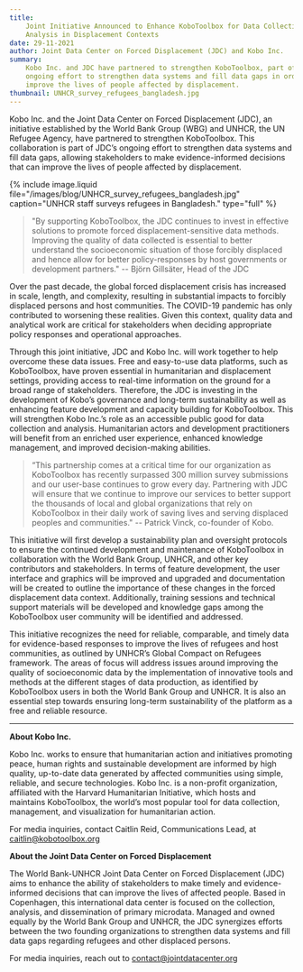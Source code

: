 ```yaml
---
title:
    Joint Initiative Announced to Enhance KoboToolbox for Data Collection and
    Analysis in Displacement Contexts
date: 29-11-2021
author: Joint Data Center on Forced Displacement (JDC) and Kobo Inc.
summary:
    Kobo Inc. and JDC have partnered to strengthen KoboToolbox, part of JDC’s
    ongoing effort to strengthen data systems and fill data gaps in order to
    improve the lives of people affected by displacement.
thumbnail: UNHCR_survey_refugees_bangladesh.jpg
---
```


Kobo Inc. and the Joint Data Center on Forced Displacement (JDC), an initiative
established by the World Bank Group (WBG) and UNHCR, the UN Refugee Agency, have
partnered to strengthen KoboToolbox. This collaboration is part of JDC’s ongoing
effort to strengthen data systems and fill data gaps, allowing stakeholders to
make evidence-informed decisions that can improve the lives of people affected
by displacement.

{% include image.liquid file="/images/blog/UNHCR_survey_refugees_bangladesh.jpg" caption="UNHCR staff surveys refugees in Bangladesh." type="full" %}

> "By supporting KoboToolbox, the JDC continues to invest in effective solutions
> to promote forced displacement-sensitive data methods. Improving the quality
> of data collected is essential to better understand the socioeconomic
> situation of those forcibly displaced and hence allow for better
> policy-responses by host governments or development partners." -- Björn
> Gillsäter, Head of the JDC

Over the past decade, the global forced displacement crisis has increased in
scale, length, and complexity, resulting in substantial impacts to forcibly
displaced persons and host communities. The COVID-19 pandemic has only
contributed to worsening these realities. Given this context, quality data and
analytical work are critical for stakeholders when deciding appropriate policy
responses and operational approaches.

Through this joint initiative, JDC and Kobo Inc. will work together to help
overcome these data issues. Free and easy-to-use data platforms, such as
KoboToolbox, have proven essential in humanitarian and displacement settings,
providing access to real-time information on the ground for a broad range of
stakeholders. Therefore, the JDC is investing in the development of Kobo’s
governance and long-term sustainability as well as enhancing feature development
and capacity building for KoboToolbox. This will strengthen Kobo Inc.’s role as
an accessible public good for data collection and analysis. Humanitarian actors
and development practitioners will benefit from an enriched user experience,
enhanced knowledge management, and improved decision-making abilities.

> “This partnership comes at a critical time for our organization as KoboToolbox
> has recently surpassed 300 million survey submissions and our user-base
> continues to grow every day. Partnering with JDC will ensure that we continue
> to improve our services to better support the thousands of local and global
> organizations that rely on KoboToolbox in their daily work of saving lives and
> serving displaced peoples and communities." -- Patrick Vinck, co-founder of
> Kobo.

This initiative will first develop a sustainability plan and oversight protocols
to ensure the continued development and maintenance of KoboToolbox in
collaboration with the World Bank Group, UNHCR, and other key contributors and
stakeholders. In terms of feature development, the user interface and graphics
will be improved and upgraded and documentation will be created to outline the
importance of these changes in the forced displacement data context.
Additionally, training sessions and technical support materials will be
developed and knowledge gaps among the KoboToolbox user community will be
identified and addressed.

This initiative recognizes the need for reliable, comparable, and timely data
for evidence-based responses to improve the lives of refugees and host
communities, as outlined by UNHCR’s Global Compact on Refugees framework. The
areas of focus will address issues around improving the quality of socioeconomic
data by the implementation of innovative tools and methods at the different
stages of data production, as identified by KoboToolbox users in both the World
Bank Group and UNHCR. It is also an essential step towards ensuring long-term
sustainability of the platform as a free and reliable resource.

---

**About Kobo Inc.**

Kobo Inc. works to ensure that humanitarian action and initiatives promoting
peace, human rights and sustainable development are informed by high quality,
up-to-date data generated by affected communities using simple, reliable, and
secure technologies. Kobo Inc. is a non-profit organization, affiliated with the
Harvard Humanitarian Initiative, which hosts and maintains KoboToolbox, the
world’s most popular tool for data collection, management, and visualization for
humanitarian action.

For media inquiries, contact Caitlin Reid, Communications Lead, at
[caitlin@kobotoolbox.org](mailto:caitlin@kobotoolbox.org)

**About the Joint Data Center on Forced Displacement**

The World Bank-UNHCR Joint Data Center on Forced Displacement (JDC) aims to
enhance the ability of stakeholders to make timely and evidence-informed
decisions that can improve the lives of affected people. Based in Copenhagen,
this international data center is focused on the collection, analysis, and
dissemination of primary microdata. Managed and owned equally by the World Bank
Group and UNHCR, the JDC synergizes efforts between the two founding
organizations to strengthen data systems and fill data gaps regarding refugees
and other displaced persons.

For media inquiries, reach out to
[contact@jointdatacenter.org](mailto:contact@jointdatacenter.org)
